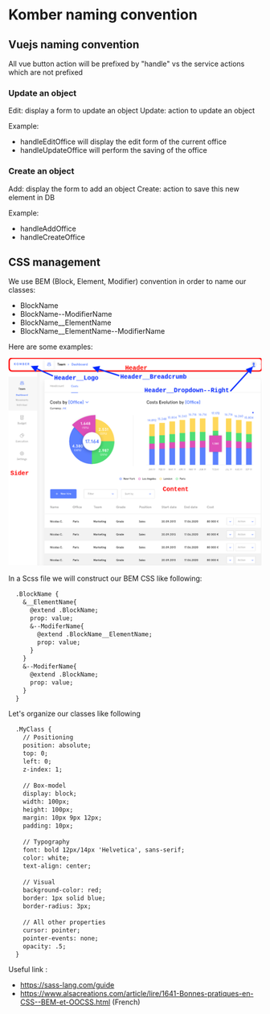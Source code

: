 # Komber naming convention

## Vuejs naming convention

All vue button action will be prefixed by "handle" vs the service actions which are not prefixed

### Update an object

Edit: display a form to update an object
Update: action to update an object

Example:
* handleEditOffice will display the edit form of the current office
* handleUpdateOffice will perform the saving of the office

### Create an object

Add: display the form to add an object
Create: action to save this new element in DB

Example:
* handleAddOffice
* handleCreateOffice

## CSS management

We use BEM (Block, Element, Modifier) convention in order to name our classes:

  * BlockName
  * BlockName--ModifierName
  * BlockName__ElementName
  * BlockName__ElementName--ModifierName

Here are some examples:

![BEM](client/static/images/BEM.png)

In a Scss file we will construct our BEM CSS like following:

```
  .BlockName {
    &__ElementName{
      @extend .BlockName;
      prop: value;
      &--ModiferName{
        @extend .BlockName__ElementName;
        prop: value;
      }
    }
    &--ModiferName{
      @extend .BlockName;
      prop: value;
    }
  }
```

Let's organize our classes like following

```
  .MyClass {
    // Positioning
    position: absolute;
    top: 0;
    left: 0;
    z-index: 1;

    // Box-model
    display: block;
    width: 100px;
    height: 100px;
    margin: 10px 9px 12px;
    padding: 10px;

    // Typography
    font: bold 12px/14px 'Helvetica', sans-serif;
    color: white;
    text-align: center;

    // Visual
    background-color: red;
    border: 1px solid blue;
    border-radius: 3px;

    // All other properties
    cursor: pointer;
    pointer-events: none;
    opacity: .5;
  }
```

Useful link :
* https://sass-lang.com/guide
* https://www.alsacreations.com/article/lire/1641-Bonnes-pratiques-en-CSS--BEM-et-OOCSS.html (French)
